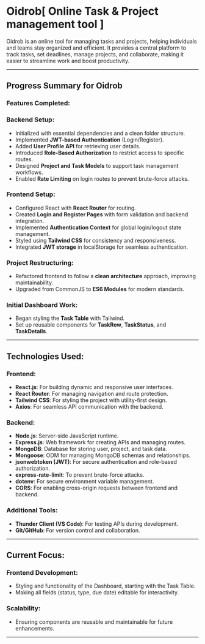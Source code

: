 # Oidrob[ Online Task & Project management tool ]

Oidrob is an online tool for managing tasks and projects, helping individuals and teams stay organized and efficient. It provides a central platform to track tasks, set deadlines, manage projects, and collaborate, making it easier to streamline work and boost productivity.

---

## Progress Summary for Oidrob

### **Features Completed**:

### **Backend Setup**:

- Initialized with essential dependencies and a clean folder structure.
- Implemented **JWT-based Authentication** (Login/Register).
- Added **User Profile API** for retrieving user details.
- Introduced **Role-Based Authorization** to restrict access to specific routes.
- Designed **Project and Task Models** to support task management workflows.
- Enabled **Rate Limiting** on login routes to prevent brute-force attacks.

### **Frontend Setup**:

- Configured React with **React Router** for routing.
- Created **Login and Register Pages** with form validation and backend integration.
- Implemented **Authentication Context** for global login/logout state management.
- Styled using **Tailwind CSS** for consistency and responsiveness.
- Integrated **JWT storage** in localStorage for seamless authentication.

### **Project Restructuring**:

- Refactored frontend to follow a **clean architecture** approach, improving maintainability.
- Upgraded from CommonJS to **ES6 Modules** for modern standards.

### **Initial Dashboard Work**:
 
- Began styling the **Task Table** with Tailwind.
- Set up reusable components for **TaskRow**, **TaskStatus**, and **TaskDetails**.

---

## **Technologies Used**:

### **Frontend**:

- **React.js**: For building dynamic and responsive user interfaces.
- **React Router**: For managing navigation and route protection.
- **Tailwind CSS**: For styling the project with utility-first design.
- **Axios**: For seamless API communication with the backend.

### **Backend**:

- **Node.js**: Server-side JavaScript runtime.
- **Express.js**: Web framework for creating APIs and managing routes.
- **MongoDB**: Database for storing user, project, and task data.
- **Mongoose**: ODM for managing MongoDB schemas and relationships.
- **jsonwebtoken (JWT)**: For secure authentication and role-based authorization.
- **express-rate-limit**: To prevent brute-force attacks.
- **dotenv**: For secure environment variable management.
- **CORS**: For enabling cross-origin requests between frontend and backend.

### **Additional Tools**:
- **Thunder Client (VS Code)**: For testing APIs during development.
- **Git/GitHub**: For version control and collaboration.

---

## **Current Focus**:

### **Frontend Development**:

- Styling and functionality of the Dashboard, starting with the Task Table.
- Making all fields (status, type, due date) editable for interactivity.

### **Scalability**:

- Ensuring components are reusable and maintainable for future enhancements.

---
